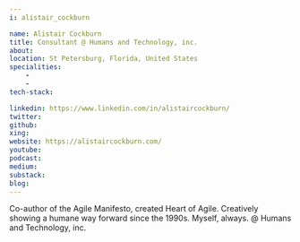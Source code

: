 ```yaml
---
i: alistair_cockburn

name: Alistair Cockburn
title: Consultant @ Humans and Technology, inc.
about:
location: St Petersburg, Florida, United States
specialities:
    -
    -
tech-stack:

linkedin: https://www.linkedin.com/in/alistaircockburn/
twitter:
github:
xing:
website: https://alistaircockburn.com/
youtube:
podcast:
medium:
substack:
blog:
---
```


Co-author of the Agile Manifesto, created Heart of Agile. Creatively showing a humane way forward since the 1990s.
Myself, always. @ Humans and Technology, inc.
